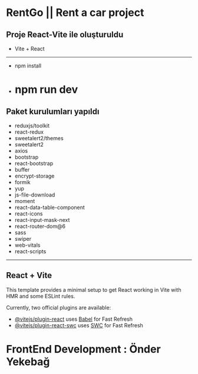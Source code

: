 # RentGo || Rent a car project

## Proje React-Vite ile oluşturuldu

- Vite + React

---

- npm install
- # npm run dev

## Paket kurulumları yapıldı

- reduxjs/toolkit
- react-redux
- sweetalert2/themes
- sweetalert2
- axios
- bootstrap
- react-bootstrap
- buffer
- encrypt-storage
- formik
- yup
- js-file-download
- moment
- react-data-table-component
- react-icons
- react-input-mask-next
- react-router-dom@6
- sass
- swiper
- web-vitals
- react-scripts

---

## React + Vite

This template provides a minimal setup to get React working in Vite with HMR and some ESLint rules.

Currently, two official plugins are available:

- [@vitejs/plugin-react](https://github.com/vitejs/vite-plugin-react/blob/main/packages/plugin-react/README.md) uses [Babel](https://babeljs.io/) for Fast Refresh
- [@vitejs/plugin-react-swc](https://github.com/vitejs/vite-plugin-react-swc) uses [SWC](https://swc.rs/) for Fast Refresh

# FrontEnd Development : Önder Yekebağ
